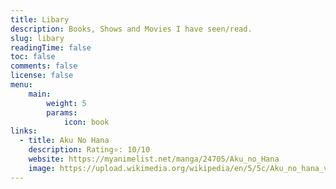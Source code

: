 ```yaml
---
title: Libary
description: Books, Shows and Movies I have seen/read.
slug: libary
readingTime: false
toc: false
comments: false
license: false
menu:
    main:
        weight: 5
        params:
            icon: book
links:
  - title: Aku No Hana
    description: Rating⭐: 10/10
    website: https://myanimelist.net/manga/24705/Aku_no_Hana
    image: https://upload.wikimedia.org/wikipedia/en/5/5c/Aku_no_hana_volume_1_cover.jpg
---
```

